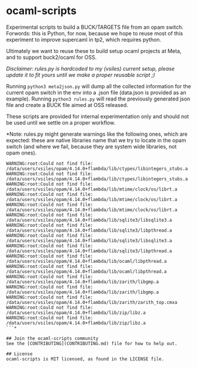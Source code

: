 # ocaml-scripts

Experimental scripts to build a BUCK/TARGETS file from an opam switch.
Forwords: this is Python, for now, because we hope to reuse most of this experiment to
improve supercaml in tp2, which requires python.

Ultimately we want to reuse these to build setup ocaml projects at Meta, and
to support buck2/ocaml for OSS.

*Disclaimer: rules.py is hardcoded to my (vsiles) current setup, please update it
to fit yours until we make a proper reusable script ;)*

Running `python3 meta2json.py` will dump all the collected information for the current
opam switch in the env into a .json file (data.json is provided as an example).
Running `python3 rules.py` will read the previously generated json file and
create a BUCK file aimed at OSS released.

These scripts are provided for internal experimentation only and should not be
used until we settle on a proper workflow.

*Note: rules.py might generate warnings like the following ones, which are
expected: these are native libraries name that we try to locate in the opam
switch (and where we fail, because they are system wide libraries, not opam
ones).

```
WARNING:root:Could not find file: /data/users/vsiles/opam/4.14.0+flambda/lib/ctypes/libintegers_stubs.a
WARNING:root:Could not find file: /data/users/vsiles/opam/4.14.0+flambda/lib/ctypes/libintegers_stubs.a
WARNING:root:Could not find file: /data/users/vsiles/opam/4.14.0+flambda/lib/mtime/clock/os/librt.a
WARNING:root:Could not find file: /data/users/vsiles/opam/4.14.0+flambda/lib/mtime/clock/os/librt.a
WARNING:root:Could not find file: /data/users/vsiles/opam/4.14.0+flambda/lib/mtime/clock/os/librt.a
WARNING:root:Could not find file: /data/users/vsiles/opam/4.14.0+flambda/lib/sqlite3/libsqlite3.a
WARNING:root:Could not find file: /data/users/vsiles/opam/4.14.0+flambda/lib/sqlite3/libpthread.a
WARNING:root:Could not find file: /data/users/vsiles/opam/4.14.0+flambda/lib/sqlite3/libsqlite3.a
WARNING:root:Could not find file: /data/users/vsiles/opam/4.14.0+flambda/lib/sqlite3/libpthread.a
WARNING:root:Could not find file: /data/users/vsiles/opam/4.14.0+flambda/lib/ocaml/libpthread.a
WARNING:root:Could not find file: /data/users/vsiles/opam/4.14.0+flambda/lib/ocaml/libpthread.a
WARNING:root:Could not find file: /data/users/vsiles/opam/4.14.0+flambda/lib/zarith/libgmp.a
WARNING:root:Could not find file: /data/users/vsiles/opam/4.14.0+flambda/lib/zarith/libgmp.a
WARNING:root:Could not find file: /data/users/vsiles/opam/4.14.0+flambda/lib/zarith/zarith_top.cmxa
WARNING:root:Could not find file: /data/users/vsiles/opam/4.14.0+flambda/lib/zip/libz.a
WARNING:root:Could not find file: /data/users/vsiles/opam/4.14.0+flambda/lib/zip/libz.a
```*

## Join the ocaml-scripts community
See the [CONTRIBUTING](CONTRIBUTING.md) file for how to help out.

## License
ocaml-scripts is MIT licensed, as found in the LICENSE file.
